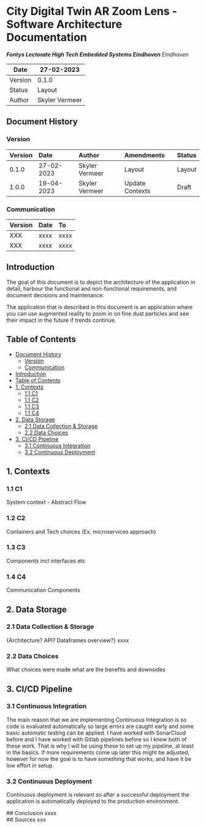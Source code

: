 # City Digital Twin AR Zoom Lens - Software Architecture Documentation
**_Fontys Lectorate High Tech Embedded Systems Eindhoven_**
_Eindhoven_

| Date    | 27-02-2023 |
|---------|-------------------|
| Version |             0.1.0 |
| Status  | Layout            |
| Author  | Skyler Vermeer    |  

<div style="page-break-after: always;"></div>

## Document History
### Version

|   **Version**            |   **Date**                      |   **Author**           |   **Amendments**                                             |   **Status**      |
|:-------------------------|:--------------------------------|:-----------------------|:-------------------------------------------------------------|:------------------|
|                  0.1.0   |                 27-02-2023      |   Skyler Vermeer       |   Layout                                                     |   Layout          |
|   1.0.0                  |   19-04-2023                    |   Skyler Vermeer       |   Update Contexts                                            |   Draft           |  

### Communication

|  **Version**  |  **Date**  |  **To**  |
|:--------------|:-----------|:---------|
|  XXX          |  xxxx      |  xxxx    |
|  XXX          |  xxxx      |  xxxx    |  

<div style="page-break-after: always;"></div>

## Introduction
The goal of this document is to depict the architecture of the application in detail, harbour the functional and non-functional requirements, and document decisions and maintenance.

The application that is described in this document is an application where you can use augmented reality to zoom in on fine dust particles and see their impact in the future if trends continue.
<div style="page-break-after: always;"></div>

## Table of Contents
- [Document History](#document-history)
	- [Version](#version)
	- [Communication](#communication)
- [Introduction](#introduction)
- [Table of Contents](#table-of-contents)
- [1. Contexts](#1-contexts)
  - [1.1 C1](#11-c1)
  - [1.1 C2](#12-c2)
  - [1.1 C3](#13-c3)
  - [1.1 C4](#14-c4)
- [2. Data Storage](#2-data-storage)
  - [2.1 Data Collection & Storage](#21-data-collection--storage)
  - [2.2 Data Choices](#22-data-choices)
- [3. CI/CD Pipeline](#3-cicd-pipeline)
  - [3.1 Continuous Integration](#31-continuous-integration)
  - [3.2 Continuous Deployment](#32-continuous-deployment)

<div style="page-break-after: always;"></div>

## 1. Contexts
### 1.1 C1
System context - Abstract Flow

### 1.2 C2
Containers and Tech choices (Ex. microservices approach)

### 1.3 C3
Components incl interfaces etc

### 1.4 C4
Communication Components

<div style="page-break-after: always;"></div>

## 2. Data Storage
### 2.1 Data Collection & Storage
{Architecture? API? Dataframes overview?}
xxxx

### 2.2 Data Choices
What choices were made what are the benefits and downsides

## 3. CI/CD Pipeline
### 3.1 Continuous Integration
The main reason that we are implementing Continuous Integration is so code is evaluated automatically so large errors are caught early and some basic automatic testing can be applied. I have worked with SonarCloud before and I have worked with Gitlab pipelines before so I know both of these work. That is why I will be using these to set up my pipeline, at least in the basics. If more requirements come up later this might be adjusted, however for now the goal is to have something that works, and have it be low effort in setup.

### 3.2 Continuous Deployment
Continuous deployment is relevant so after a successful deployment the application is automatically deployed to the production environment.

<div style="page-break-after: always;"></div>
## Conclusion
xxxx

<div style="page-break-after: always;"></div>
## Sources
xxx